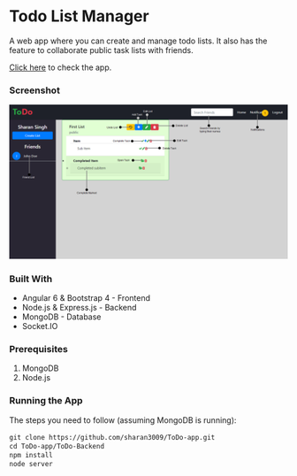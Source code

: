 # Todo List Manager

A web app where you can create and manage todo lists. It also has the feature to collaborate public task lists with friends.

[Click here](http://todo.sharansingh.xyz) to check the app.

### Screenshot

![](screenshots/home.png)

### Built With
* Angular 6 & Bootstrap 4 - Frontend
* Node.js & Express.js - Backend
* MongoDB - Database
* Socket.IO

### Prerequisites
1. MongoDB
2. Node.js

### Running the App

The steps you need to follow (assuming MongoDB is running):

```shell
git clone https://github.com/sharan3009/ToDo-app.git
cd ToDo-app/ToDo-Backend
npm install
node server
```